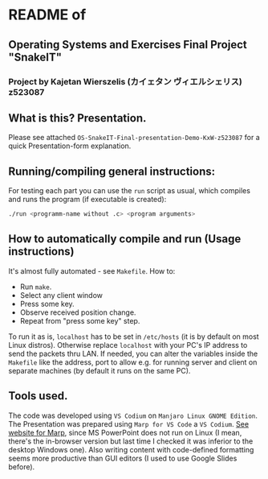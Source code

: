 # README of 
## Operating Systems and Exercises Final Project "SnakeIT"
### Project by Kajetan Wierszelis (カイェタン  ヴィエルシェリス) z523087
## What is this? Presentation.
Please see attached `OS-SnakeIT-Final-presentation-Demo-KxW-z523087` for a quick Presentation-form explanation.

## Running/compiling general instructions:
For testing each part you can use the `run` script as usual, which compiles and runs the program (if executable is created):
```sh
./run <programm-name without .c> <program arguments>
```
## How to automatically compile and run (Usage instructions)
It's almost fully automated - see `Makefile`. How to: 
- Run `make`. 
- Select any client window
- Press some key.
- Observe received position change.
- Repeat from "press some key" step.

To run it as is, `localhost` has to be set in `/etc/hosts` (it is by default on most Linux distros). Otherwise replace `localhost` with your PC's IP address to send the packets thru LAN. If needed, you can alter the variables inside the `Makefile` like the address, port to allow e.g. for running server and client on separate machines (by default it runs on the same PC).

## Tools used.
The code was developed using `VS Codium` on `Manjaro Linux GNOME Edition`.
The Presentation was prepared using `Marp for VS Code` a `VS Codium`. [See website for Marp](https://marp.app/), since MS PowerPoint does not run on Linux (I mean, there's the in-browser version but last time I checked it was inferior to the desktop Windows one). Also writing content with code-defined formatting seems more productive than GUI editors (I used to use Google Slides before).
